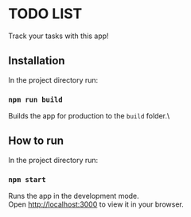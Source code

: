 # TODO LIST

Track your tasks with this app!

## Installation 
In the project directory run:

### `npm run build`

Builds the app for production to the `build` folder.\

## How to run
In the project directory run:

### `npm start`

Runs the app in the development mode.\
Open [http://localhost:3000](http://localhost:3000) to view it in your browser.
